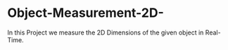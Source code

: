 # Object-Measurement-2D-
In this Project we measure the 2D Dimensions of the given object in Real-Time.


